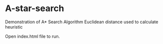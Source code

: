 # A-star-search
Demonstration of A* Search Algorithm
Euclidean distance used to calculate heuristic


Open index.html file to run.
